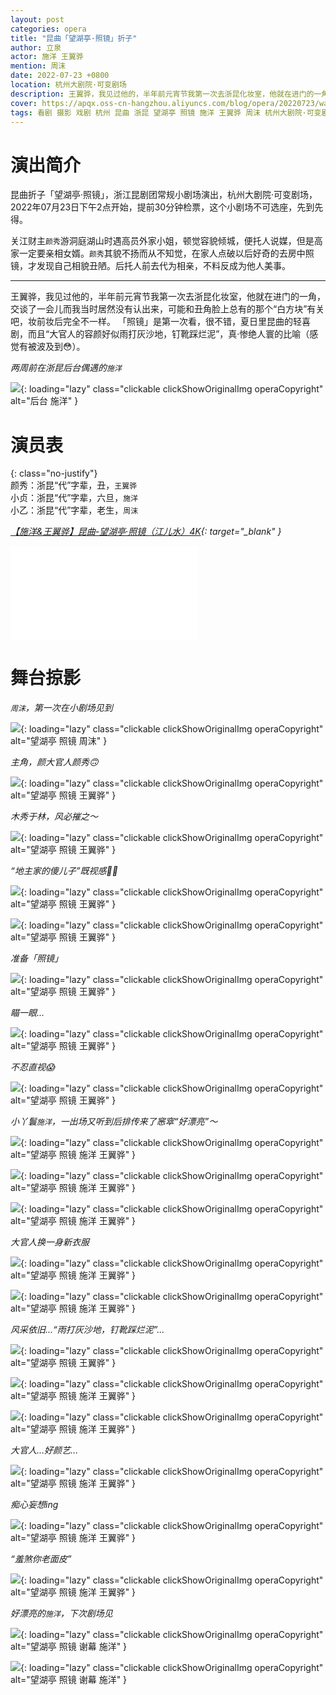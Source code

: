 ```yaml
---
layout: post
categories: opera
title: "昆曲「望湖亭·照镜」折子"
author: 立泉
actor: 施洋 王翼骅
mention: 周沫
date: 2022-07-23 +0800
location: 杭州大剧院·可变剧场
description: 王翼骅，我见过他的，半年前元宵节我第一次去浙昆化妆室，他就在进门的一角，交谈了一会儿而我当时居然没有认出来，可能和丑角脸上总有的那个“白方块”有关吧，妆前妆后完全不一样。「照镜」是第一次看，很不错，夏日里昆曲的轻喜剧，而且“大官人的容颜好似雨打灰沙地，钉靴踩烂泥”，真·惨绝人寰的比喻（感觉有被波及到😳）。
cover: https://apqx.oss-cn-hangzhou.aliyuncs.com/blog/opera/20220723/wanghuting_zhaojing/DSC02112_thumb.jpg
tags: 看剧 摄影 戏剧 杭州 昆曲 浙昆 望湖亭 照镜 施洋 王翼骅 周沫 杭州大剧院·可变剧场
---
```


# 演出简介

昆曲折子「望湖亭·照镜」，浙江昆剧团常规小剧场演出，杭州大剧院·可变剧场，2022年07月23日下午2点开始，提前30分钟检票，这个小剧场不可选座，先到先得。

关江财主`颜秀`游洞庭湖山时遇高员外家小姐，顿觉容貌倾城，便托人说媒，但是高家一定要亲相女婿。`颜秀`其貌不扬而从不知觉，在家人点破以后好奇的去房中照镜，才发现自己相貌丑陋。后托人前去代为相亲，不料反成为他人美事。

<hr class="line-divider" />

王翼骅，我见过他的，半年前元宵节我第一次去浙昆化妆室，他就在进门的一角，交谈了一会儿而我当时居然没有认出来，可能和丑角脸上总有的那个“白方块”有关吧，妆前妆后完全不一样。 「照镜」是第一次看，很不错，夏日里昆曲的轻喜剧，而且“大官人的容颜好似雨打灰沙地，钉靴踩烂泥”，真·惨绝人寰的比喻（感觉有被波及到😳）。

*两周前在浙昆后台偶遇的`施洋`*

![](https://apqx.oss-cn-hangzhou.aliyuncs.com/blog/opera/20220723/wanghuting_zhaojing/DSC00048_thumb.jpg){: loading="lazy" class="clickable clickShowOriginalImg operaCopyright" alt="后台 施洋" }

# 演员表

{: class="no-justify"}  
颜秀：浙昆“代”字辈，丑，`王翼骅`  
小贞：浙昆“代”字辈，六旦，`施洋`  
小乙：浙昆“代”字辈，老生，`周沫`  

*[【施洋&王翼骅】昆曲-望湖亭·照镜（江儿水）4K](https://www.bilibili.com/video/BV1UB4y1k7bT){: target="_blank" }*

<div class="video-container">
<iframe loading="lazy" src="//player.bilibili.com/player.html?aid=598813640&bvid=BV1UB4y1k7bT&cid=899876929&p=1&autoplay=0" scrolling="no" border="0" frameborder="no" framespacing="0" allowfullscreen="true"> </iframe>
</div>

# 舞台掠影

*`周沫`，第一次在小剧场见到*

![](https://apqx.oss-cn-hangzhou.aliyuncs.com/blog/opera/20220723/wanghuting_zhaojing/DSC02018_thumb.jpg){: loading="lazy" class="clickable clickShowOriginalImg operaCopyright" alt="望湖亭 照镜 周沫" }

*主角，颜大官人颜秀🙃*

![](https://apqx.oss-cn-hangzhou.aliyuncs.com/blog/opera/20220723/wanghuting_zhaojing/DSC02022_thumb.jpg){: loading="lazy" class="clickable clickShowOriginalImg operaCopyright" alt="望湖亭 照镜 王翼骅" }

*木秀于林，风必摧之～*

![](https://apqx.oss-cn-hangzhou.aliyuncs.com/blog/opera/20220723/wanghuting_zhaojing/DSC02030_thumb.jpg){: loading="lazy" class="clickable clickShowOriginalImg operaCopyright" alt="望湖亭 照镜 王翼骅" }

*“地主家的傻儿子”既视感✌🏻*

![](https://apqx.oss-cn-hangzhou.aliyuncs.com/blog/opera/20220723/wanghuting_zhaojing/DSC02033_thumb.jpg){: loading="lazy" class="clickable clickShowOriginalImg operaCopyright" alt="望湖亭 照镜 王翼骅" }

![](https://apqx.oss-cn-hangzhou.aliyuncs.com/blog/opera/20220723/wanghuting_zhaojing/DSC02040_thumb.jpg){: loading="lazy" class="clickable clickShowOriginalImg operaCopyright" alt="望湖亭 照镜 王翼骅" }

*准备「照镜」*

![](https://apqx.oss-cn-hangzhou.aliyuncs.com/blog/opera/20220723/wanghuting_zhaojing/DSC02048_thumb.jpg){: loading="lazy" class="clickable clickShowOriginalImg operaCopyright" alt="望湖亭 照镜 王翼骅" }

*瞄一眼...*

![](https://apqx.oss-cn-hangzhou.aliyuncs.com/blog/opera/20220723/wanghuting_zhaojing/DSC02046_thumb.jpg){: loading="lazy" class="clickable clickShowOriginalImg operaCopyright" alt="望湖亭 照镜 王翼骅" }

*不忍直视😱*

![](https://apqx.oss-cn-hangzhou.aliyuncs.com/blog/opera/20220723/wanghuting_zhaojing/DSC02043_thumb.jpg){: loading="lazy" class="clickable clickShowOriginalImg operaCopyright" alt="望湖亭 照镜 王翼骅" }

*小丫鬟`施洋`，一出场又听到后排传来了窸窣“好漂亮”～*

![](https://apqx.oss-cn-hangzhou.aliyuncs.com/blog/opera/20220723/wanghuting_zhaojing/DSC02087_thumb.jpg){: loading="lazy" class="clickable clickShowOriginalImg operaCopyright" alt="望湖亭 照镜 施洋 王翼骅" }

![](https://apqx.oss-cn-hangzhou.aliyuncs.com/blog/opera/20220723/wanghuting_zhaojing/DSC02073_thumb.jpg){: loading="lazy" class="clickable clickShowOriginalImg operaCopyright" alt="望湖亭 照镜 施洋 王翼骅" }

![](https://apqx.oss-cn-hangzhou.aliyuncs.com/blog/opera/20220723/wanghuting_zhaojing/DSC02084_thumb.jpg){: loading="lazy" class="clickable clickShowOriginalImg operaCopyright" alt="望湖亭 照镜 施洋 王翼骅" }

*大官人换一身新衣服*

![](https://apqx.oss-cn-hangzhou.aliyuncs.com/blog/opera/20220723/wanghuting_zhaojing/DSC02085_thumb.jpg){: loading="lazy" class="clickable clickShowOriginalImg operaCopyright" alt="望湖亭 照镜 施洋 王翼骅" }

![](https://apqx.oss-cn-hangzhou.aliyuncs.com/blog/opera/20220723/wanghuting_zhaojing/DSC02088_thumb.jpg){: loading="lazy" class="clickable clickShowOriginalImg operaCopyright" alt="望湖亭 照镜 施洋 王翼骅" }

*风采依旧...“雨打灰沙地，钉靴踩烂泥”...*

![](https://apqx.oss-cn-hangzhou.aliyuncs.com/blog/opera/20220723/wanghuting_zhaojing/DSC02099_thumb.jpg){: loading="lazy" class="clickable clickShowOriginalImg operaCopyright" alt="望湖亭 照镜 王翼骅" }

![](https://apqx.oss-cn-hangzhou.aliyuncs.com/blog/opera/20220723/wanghuting_zhaojing/DSC02106_thumb.jpg){: loading="lazy" class="clickable clickShowOriginalImg operaCopyright" alt="望湖亭 照镜 施洋 王翼骅" }

![](https://apqx.oss-cn-hangzhou.aliyuncs.com/blog/opera/20220723/wanghuting_zhaojing/DSC02108_thumb.jpg){: loading="lazy" class="clickable clickShowOriginalImg operaCopyright" alt="望湖亭 照镜 施洋 王翼骅" }

*大官人...好颜艺...*

![](https://apqx.oss-cn-hangzhou.aliyuncs.com/blog/opera/20220723/wanghuting_zhaojing/DSC02111_thumb.jpg){: loading="lazy" class="clickable clickShowOriginalImg operaCopyright" alt="望湖亭 照镜 施洋 王翼骅" }

*痴心妄想ing*

![](https://apqx.oss-cn-hangzhou.aliyuncs.com/blog/opera/20220723/wanghuting_zhaojing/DSC02112_thumb.jpg){: loading="lazy" class="clickable clickShowOriginalImg operaCopyright" alt="望湖亭 照镜 施洋 王翼骅" }

*“羞煞你老面皮”*

![](https://apqx.oss-cn-hangzhou.aliyuncs.com/blog/opera/20220723/wanghuting_zhaojing/DSC02121_thumb.jpg){: loading="lazy" class="clickable clickShowOriginalImg operaCopyright" alt="望湖亭 照镜 施洋 王翼骅" }

*好漂亮的`施洋`，下次剧场见*

![](https://apqx.oss-cn-hangzhou.aliyuncs.com/blog/opera/20220723/wanghuting_zhaojing/DSC02327_thumb.jpg){: loading="lazy" class="clickable clickShowOriginalImg operaCopyright" alt="望湖亭 照镜 谢幕 施洋" }

![](https://apqx.oss-cn-hangzhou.aliyuncs.com/blog/opera/20220723/wanghuting_zhaojing/DSC02328_thumb.jpg){: loading="lazy" class="clickable clickShowOriginalImg operaCopyright" alt="望湖亭 照镜 谢幕 施洋" }

